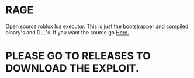 # RAGE
Open source roblox lua executor.
This is just the bootstrapper and compiled binary's and DLL's. If you want the source go [Here.](https://github.com/Juicyexe/RAGE-Source)

# PLEASE GO TO RELEASES TO DOWNLOAD THE EXPLOIT.
